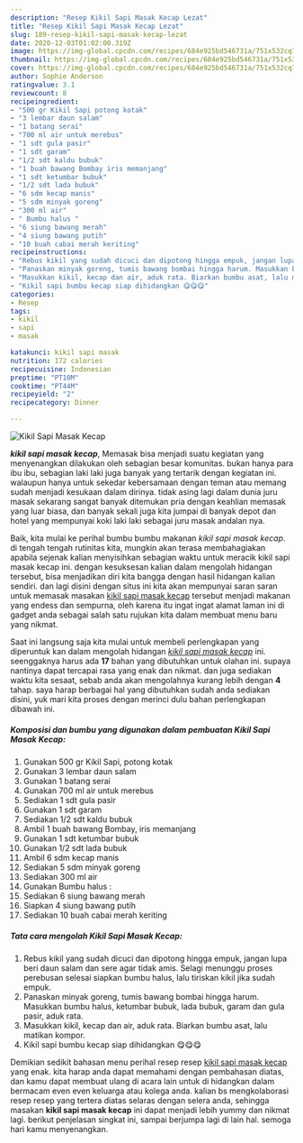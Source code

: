 ```yaml
---
description: "Resep Kikil Sapi Masak Kecap Lezat"
title: "Resep Kikil Sapi Masak Kecap Lezat"
slug: 189-resep-kikil-sapi-masak-kecap-lezat
date: 2020-12-03T01:02:00.319Z
image: https://img-global.cpcdn.com/recipes/684e925bd546731a/751x532cq70/kikil-sapi-masak-kecap-foto-resep-utama.jpg
thumbnail: https://img-global.cpcdn.com/recipes/684e925bd546731a/751x532cq70/kikil-sapi-masak-kecap-foto-resep-utama.jpg
cover: https://img-global.cpcdn.com/recipes/684e925bd546731a/751x532cq70/kikil-sapi-masak-kecap-foto-resep-utama.jpg
author: Sophie Anderson
ratingvalue: 3.1
reviewcount: 8
recipeingredient:
- "500 gr Kikil Sapi potong kotak"
- "3 lembar daun salam"
- "1 batang serai"
- "700 ml air untuk merebus"
- "1 sdt gula pasir"
- "1 sdt garam"
- "1/2 sdt kaldu bubuk"
- "1 buah bawang Bombay iris memanjang"
- "1 sdt ketumbar bubuk"
- "1/2 sdt lada bubuk"
- "6 sdm kecap manis"
- "5 sdm minyak goreng"
- "300 ml air"
- " Bumbu halus "
- "6 siung bawang merah"
- "4 siung bawang putih"
- "10 buah cabai merah keriting"
recipeinstructions:
- "Rebus kikil yang sudah dicuci dan dipotong hingga empuk, jangan lupa beri daun salam dan sere agar tidak amis. Selagi menunggu proses perebusan selesai siapkan bumbu halus, lalu tiriskan kikil jika sudah empuk."
- "Panaskan minyak goreng, tumis bawang bombai hingga harum. Masukkan bumbu halus, ketumbar bubuk, lada bubuk, garam dan gula pasir, aduk rata."
- "Masukkan kikil, kecap dan air, aduk rata. Biarkan bumbu asat, lalu matikan kompor."
- "Kikil sapi bumbu kecap siap dihidangkan 😋😋😋"
categories:
- Resep
tags:
- kikil
- sapi
- masak

katakunci: kikil sapi masak 
nutrition: 172 calories
recipecuisine: Indonesian
preptime: "PT10M"
cooktime: "PT44M"
recipeyield: "2"
recipecategory: Dinner

---
```



![Kikil Sapi Masak Kecap](https://img-global.cpcdn.com/recipes/684e925bd546731a/751x532cq70/kikil-sapi-masak-kecap-foto-resep-utama.jpg)

<b><i>kikil sapi masak kecap</i></b>, Memasak bisa menjadi suatu kegiatan yang menyenangkan dilakukan oleh sebagian besar komunitas. bukan hanya para ibu ibu, sebagian laki laki juga banyak yang tertarik dengan kegiatan ini. walaupun hanya untuk sekedar kebersamaan dengan teman atau memang sudah menjadi kesukaan dalam dirinya. tidak asing lagi dalam dunia juru masak sekarang sangat banyak ditemukan pria dengan keahlian memasak yang luar biasa, dan banyak sekali juga kita jumpai di banyak depot dan hotel yang mempunyai koki laki laki sebagai juru masak andalan nya.



Baik, kita mulai ke perihal bumbu bumbu makanan <i>kikil sapi masak kecap</i>. di tengah tengah rutinitas kita, mungkin akan terasa membahagiakan apabila sejenak kalian menyisihkan sebagian waktu untuk meracik kikil sapi masak kecap ini. dengan kesuksesan kalian dalam mengolah hidangan tersebut, bisa menjadikan diri kita bangga dengan hasil hidangan kalian sendiri. dan lagi disini dengan situs ini kita akan mempunyai saran saran untuk memasak masakan <u>kikil sapi masak kecap</u> tersebut menjadi makanan yang endess dan sempurna, oleh karena itu ingat ingat alamat laman ini di gadget anda sebagai salah satu rujukan kita dalam membuat menu baru yang nikmat.


Saat ini langsung saja kita mulai untuk membeli perlengkapan yang diperuntuk kan dalam mengolah hidangan <u><i>kikil sapi masak kecap</i></u> ini. seenggaknya harus ada <b>17</b> bahan yang dibutuhkan untuk olahan ini. supaya nantinya dapat tercapai rasa yang enak dan nikmat. dan juga sediakan waktu kita sesaat, sebab anda akan mengolahnya kurang lebih dengan <b>4</b> tahap. saya harap berbagai hal yang dibutuhkan sudah anda sediakan disini, yuk mari kita proses dengan merinci dulu bahan perlengkapan dibawah ini.

<!--inarticleads1-->

##### Komposisi dan bumbu yang digunakan dalam pembuatan Kikil Sapi Masak Kecap:

1. Gunakan 500 gr Kikil Sapi, potong kotak
1. Gunakan 3 lembar daun salam
1. Gunakan 1 batang serai
1. Gunakan 700 ml air untuk merebus
1. Sediakan 1 sdt gula pasir
1. Gunakan 1 sdt garam
1. Sediakan 1/2 sdt kaldu bubuk
1. Ambil 1 buah bawang Bombay, iris memanjang
1. Gunakan 1 sdt ketumbar bubuk
1. Gunakan 1/2 sdt lada bubuk
1. Ambil 6 sdm kecap manis
1. Sediakan 5 sdm minyak goreng
1. Sediakan 300 ml air
1. Gunakan  Bumbu halus :
1. Sediakan 6 siung bawang merah
1. Siapkan 4 siung bawang putih
1. Sediakan 10 buah cabai merah keriting




<!--inarticleads2-->

##### Tata cara mengolah Kikil Sapi Masak Kecap:

1. Rebus kikil yang sudah dicuci dan dipotong hingga empuk, jangan lupa beri daun salam dan sere agar tidak amis. Selagi menunggu proses perebusan selesai siapkan bumbu halus, lalu tiriskan kikil jika sudah empuk.
1. Panaskan minyak goreng, tumis bawang bombai hingga harum. Masukkan bumbu halus, ketumbar bubuk, lada bubuk, garam dan gula pasir, aduk rata.
1. Masukkan kikil, kecap dan air, aduk rata. Biarkan bumbu asat, lalu matikan kompor.
1. Kikil sapi bumbu kecap siap dihidangkan 😋😋😋




Demikian sedikit bahasan menu perihal resep resep <u>kikil sapi masak kecap</u> yang enak. kita harap anda dapat memahami dengan pembahasan diatas, dan kamu dapat membuat ulang di acara lain untuk di hidangkan dalam bermacam even even keluarga atau kolega anda. kalian bs mengkolaborasi resep resep yang tertera diatas selaras dengan selera anda, sehingga masakan <b>kikil sapi masak kecap</b> ini dapat menjadi lebih yummy dan nikmat lagi. berikut penjelasan singkat ini, sampai berjumpa lagi di lain hal. semoga hari kamu menyenangkan.

